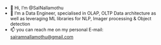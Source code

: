 - 👋 Hi, I’m @SaINallamothu
- 👀 I’m a Data Engineer, specialised in OLAP, OLTP Data architecture as well as leveraging ML libraries for NLP, Imager processing & Object detection
- 📫 you can reach me on my personal E-mail: sairamnallamothu@gmail.com

